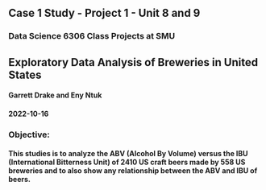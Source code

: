 ## Case 1 Study - Project 1 - Unit 8 and 9
### Data Science 6306 Class Projects at SMU

## Exploratory Data Analysis of Breweries in United States
#### Garrett Drake and Eny Ntuk
#### 2022-10-16

### Objective:
#### This studies is to analyze the ABV (Alcohol By Volume) versus the IBU (International Bitterness Unit) of 2410 US craft beers made by 558 US breweries and to also show any relationship between the ABV and IBU of beers.
